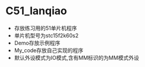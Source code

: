 # C51_lanqiao
- 存放练习用的51单片机程序
- 单片机型号为stc15f2k60s2
- Demo存放示例程序
- My_code存放自己实现的程序
- 默认外设模式为IO模式,含有MM标识的为MM模式外设